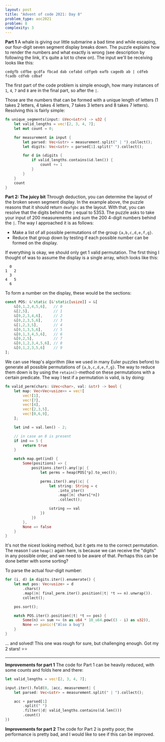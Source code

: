 ```yaml
---
layout: post
title: "Advent of code 2021: Day 8"
problem_type: aoc2021
problem: 8
complexity: 3
---
```


**Part 1**
A whale is giving our little submarine a bad time and while escaping, our four-digit seven segment display breaks down. The puzzle explains how to render the numbers and what exactly is wrong (see description by following the link, it's quite a lot to chew on). The input we'll be receiving looks like this:

```
cedgfb cdfbe gcdfa fbcad dab cefabd cdfgeb eafb cagedb ab | cdfeb fcadb cdfeb cdbaf
```

The first part of the code problem is simple enough, how many instances of `1`, `4`, `7` and `8` are in the final part, so after the `|`.

Those are the numbers that can be formed with a unique length of letters (1 takes 2 letters, 4 takes 4 letters, 7 takes 3 letters and 8 takes 7 letters). Resolving this is fairly simple:

```rust
fn unique_segments(input: &Vec<&str>) -> u32 {
    let valid_lengths = vec![2, 3, 4, 7];
    let mut count = 0;

    for measurement in input {
        let parsed: Vec<&str> = measurement.split(" | ").collect();
        let digits: Vec<&str> = parsed[1].split(" ").collect();

        for d in &digits {
            if valid_lengths.contains(&d.len()) {
                count += 1
            }
        }
    }
    count
}
```

**Part 2: The juicy bit**
Through deduction, you can determine the layout of the broken seven segment display. In the example above, the puzzle reasons that it should return `deafgbc` as the layout. With that, you can resolve that the digits behind the `|` equal to 5353. The puzzle asks to take your input of 200 measurements and sum the 200 4-digit numbers behind the `|`. The way I approached it is as follows:

- Make a list of all possible permutations of the group `{a,b,c,d,e,f,g}`.
- Reduce that group down by testing if each possible number can be formed on the display.

If everything is okay, we should only get 1 valid permutation. The first thing I thought of was to assume the display is a single array, which looks like this:

```
  0
1   2
  3
4   5
  6
```

To form a number on the display, these would be the sections:

```rust
const POS: &'static [&'static[usize]] = &[
    &[0,1,2,4,5,6],   // 0
    &[2,5],           // 1
    &[0,2,3,4,6],     // 2
    &[0,2,3,5,6],     // 3
    &[1,2,3,5],       // 4
    &[0,1,3,5,6],     // 5
    &[0,1,3,4,5,6],   // 6
    &[0,2,5],         // 7
    &[0,1,2,3,4,5,6], // 8
    &[0,1,2,3,5,6]    // 9
];
```

We can use Heap's algorithm (like we used in many Euler puzzles before) to generate all possible permutations of `{a,b,c,d,e,f,g}`. The way to reduce them down is by using the `retain()`-method on these permutations with a certain predicate. The way I test if a permutation is valid, is by doing:

```rust
fn valid_perm(chars: &Vec<char>, val: &str) -> bool {
    let map: Vec<Vec<usize>> = vec![
        vec![1],
        vec![7],
        vec![4],
        vec![2,3,5],
        vec![0,6,9],
    ];

    let ind = val.len() - 2;

    // in case an 8 is present
    if ind == 5 {
        return true
    }

    match map.get(ind) {
        Some(positions) => {
            positions.iter().any(|p| {
                let perms = heap(POS[*p].to_vec());

                perms.iter().any(|c| {
                    let string: String = c
                        .into_iter()
                        .map(|n| chars[*n])
                        .collect();

                    &string == val
                })
            })
        },
        None => false
    }
}
```

It's not the nicest looking method, but it gets me to the correct permutation. The reason I use `heap()` again here, is because we can receive the "digits" in any possible order, and we need to be aware of that. Perhaps this can be done better with some sorting?

To parse the actual four-digit number:

```rust
for (i, d) in digits.iter().enumerate() {
    let mut pos: Vec<usize> = d
        .chars()
        .map(|n| final_perm.iter().position(|t| *t == n).unwrap()).
        collect();

    pos.sort();

    match POS.iter().position(|t| *t == pos) {
        Some(n) => sum += (n as u64 * 10_u64.pow((3 - i) as u32)),
        None => panic!("Also a bug")
    }
}
```

... and solved! This one was rough for sure, but challenging enough. Got my 2 stars! ⭐️⭐️

---

**Improvements for part 1**
The code for Part 1 can be heavily reduced, with some counts and folds here and there:

```rust
let valid_lengths = vec![2, 3, 4, 7];

input.iter().fold(0, |acc, measurement| {
    let parsed: Vec<&str> = measurement.split(" | ").collect();

    acc + parsed[1]
        .split(" ")
        .filter(|d| valid_lengths.contains(&d.len()))
        .count()
})
```

**Improvements for part 2**
The code for Part 2 is pretty poor, the performance is pretty bad, and I would like to see if this can be improved.
